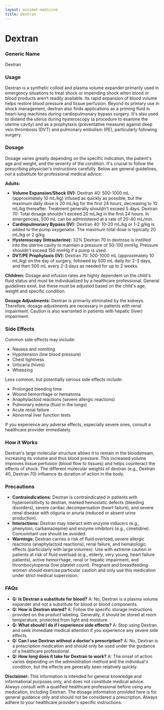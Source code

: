 ```yaml
---
layout: minimal-medicine
title: Dextran
---
```


# Dextran
### Generic Name
Dextran

### Usage
Dextran is a synthetic colloid and plasma volume expander primarily used in emergency situations to treat shock or impending shock when blood or blood products aren't readily available.  Its rapid expansion of blood volume helps restore blood pressure and tissue perfusion.  Beyond its primary use in shock management, dextran also finds applications as a priming fluid in heart-lung machines during cardiopulmonary bypass surgery.  It's also used to distend the uterus during hysteroscopy (a procedure to examine the uterine cavity) and as a prophylaxis (preventative measure) against deep vein thrombosis (DVT) and pulmonary embolism (PE), particularly following surgery.

### Dosage

Dosage varies greatly depending on the specific indication, the patient's age and weight, and the severity of the condition.  It's crucial to follow the prescribing physician's instructions carefully.  Below are general guidelines, *not* a substitute for professional medical advice:


**Adults:**

* **Volume Expansion/Shock (IV):** Dextran 40: 500-1000 mL (approximately 10 mL/kg) infused as quickly as possible, but the maximum daily dose is 20 mL/kg for the first 24 hours, decreasing to 10 mL/kg thereafter. Treatment generally shouldn't exceed 5 days. Dextran 70: Total dosage shouldn't exceed 20 mL/kg in the first 24 hours.  In emergencies, 500 mL can be administered at a rate of 20-40 mL/min.
* **Cardiopulmonary Bypass (IV):**  Dextran 40: 10-20 mL/kg or 1-2 g/kg is added to the pump oxygenator.  The maximum total dose is typically 20 mL/kg or 2 g/kg.
* **Hysteroscopy (Intrauterine):** 32% Dextran 70 in dextrose is instilled into the uterine cavity to maintain a pressure of 50-100 mmHg.  Pressure shouldn't exceed 150 mmHg if a pump is used.
* **DVT/PE Prophylaxis (IV):** Dextran 70: 500-1000 mL (approximately 10 mL/kg) on the day of surgery, followed by 500 mL daily for 2-3 days, and then 500 mL every 2-3 days as needed for up to 2 weeks.


**Children:** Dosage and infusion rates are highly dependent on the child's fluid status and must be individualized by a healthcare professional.  General guidelines exist, but these must be adjusted based on the child's age, weight and specific condition.


**Dosage Adjustments:**  Dextran is primarily eliminated by the kidneys. Therefore, dosage adjustments are necessary in patients with renal impairment.  Caution is also warranted in patients with hepatic (liver) impairment.

### Side Effects

Common side effects may include:

* Nausea and vomiting
* Hypotension (low blood pressure)
* Chest tightness
* Urticaria (hives)
* Wheezing


Less common, but potentially serious side effects include:

* Prolonged bleeding time
* Wound hemorrhage or hematoma
* Anaphylactoid reactions (severe allergic reactions)
* Pulmonary edema (fluid in the lungs)
* Acute renal failure
* Abnormal liver function tests


If you experience any adverse effects, especially severe ones, consult a healthcare provider immediately.

### How it Works

Dextran's large molecular structure allows it to remain in the bloodstream, increasing its volume and thus blood pressure. This increased volume improves tissue perfusion (blood flow to tissues) and helps counteract the effects of shock.  The different molecular weights of dextran (e.g., Dextran 40, Dextran 70) influence its duration of action in the body.

### Precautions

* **Contraindications:** Dextran is contraindicated in patients with hypersensitivity to dextran, marked hemostatic defects (bleeding disorders), severe cardiac decompensation (heart failure), and severe renal disease with oliguria or anuria (reduced or absent urine production).
* **Interactions:**  Dextran may interact with enzyme inducers (e.g., phenytoin, carbamazepine) and enzyme inhibitors (e.g., cimetidine). Concomitant use should be avoided.
* **Warnings:** Dextran carries a risk of fluid overload, severe allergic reactions (anaphylactoid reactions), renal failure, and hematologic effects (particularly with large volumes).  Use with extreme caution in patients at risk of fluid overload (e.g., elderly, very young, heart failure patients), active hemorrhage, renal or hepatic impairment, and thrombocytopenia (low platelet count).  Pregnant and breastfeeding women should exercise particular caution and only use this medication under strict medical supervision.


### FAQs

* **Q: Is Dextran a substitute for blood?** A: No, Dextran is a plasma volume expander and not a substitute for blood or blood components.
* **Q: How is Dextran stored?** A:  Follow the specific storage instructions provided on the product labeling. Generally, it should be stored at room temperature, protected from light and moisture.
* **Q: What should I do if I experience side effects?** A: Stop using Dextran and seek immediate medical attention if you experience any severe side effects.
* **Q: Can I use Dextran without a doctor's prescription?** A: No, Dextran is a prescription medication and should only be used under the guidance of a healthcare professional.
* **Q: How long does it take for Dextran to work?** A: The onset of action varies depending on the administration method and the individual's condition, but the effects are generally seen relatively quickly.


**Disclaimer:** This information is intended for general knowledge and informational purposes only, and does not constitute medical advice.  Always consult with a qualified healthcare professional before using any medication, including Dextran. The dosage information provided here is for general guidance only and should not be considered a prescription.  Always adhere to your healthcare provider's specific instructions.
